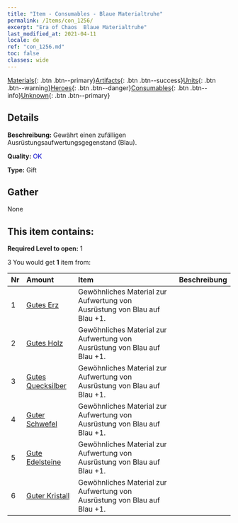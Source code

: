```yaml
---
title: "Item - Consumables - Blaue Materialtruhe"
permalink: /Items/con_1256/
excerpt: "Era of Chaos  Blaue Materialtruhe"
last_modified_at: 2021-04-11
locale: de
ref: "con_1256.md"
toc: false
classes: wide
---
```

 [Materials](/de/Items/){: .btn .btn--primary}[Artifacts](/de/Items/Artifacts/){: .btn .btn--success}[Units](/de/Items/Units/){: .btn .btn--warning}[Heroes](/de/Items/Heroes/){: .btn .btn--danger}[Consumables](/de/Items/Consumables/){: .btn .btn--info}[Unknown](/de/Items/Unknown/){: .btn .btn--primary}

## Details
 **Beschreibung:** Gewährt einen zufälligen Ausrüstungsaufwertungsgegenstand (Blau).

 **Quality:** <span style="color: #0000CD">OK</span>

 **Type:** Gift

## Gather

  None

## This item contains:

 **Required Level to open:** 1

 3 You would get **1** item  from:

  | Nr | Amount |     Item    | Beschreibung |
  |:---|:-------|:------------|:-----------:|
  | 1 | [Gutes Erz](/de/Items/mat_12/) | Gewöhnliches Material zur Aufwertung von Ausrüstung von Blau auf Blau +1. | 
  | 2 | [Gutes Holz](/de/Items/mat_13/) | Gewöhnliches Material zur Aufwertung von Ausrüstung von Blau auf Blau +1. | 
  | 3 | [Gutes Quecksilber](/de/Items/mat_14/) | Gewöhnliches Material zur Aufwertung von Ausrüstung von Blau auf Blau +1. | 
  | 4 | [Guter Schwefel](/de/Items/mat_15/) | Gewöhnliches Material zur Aufwertung von Ausrüstung von Blau auf Blau +1. | 
  | 5 | [Gute Edelsteine](/de/Items/mat_16/) | Gewöhnliches Material zur Aufwertung von Ausrüstung von Blau auf Blau +1. | 
  | 6 | [Guter Kristall](/de/Items/mat_17/) | Gewöhnliches Material zur Aufwertung von Ausrüstung von Blau auf Blau +1. | 
